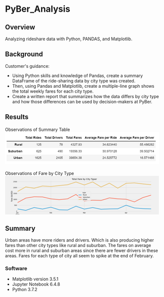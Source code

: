# PyBer_Analysis

## Overview

Analyzing rideshare data with Python, PANDAS, and Matplotlib.

## Background 
Customer's guidance:

* Using Python skills and knowledge of Pandas, create a summary DataFrame of the ride-sharing data by city type was created. 
* Then, using Pandas and Matplotlib, create a multiple-line graph shows the total weekly fares for each city type. 
* Create a written report that summarizes how the data differs by city type and how those differences can be used by decision-makers at PyBer.


## Results

#### 
Observations of Summary Table
![fares_by_city_type_summary_table](./Resources/Pyber_ride_summary_df.png)

#### 
Observations of Fare by City Type
![fares_by_city_type](./Analysis/Fare_Summary_Plot.png)


## Summary

Urban areas have more riders and drivers. Which is also producing higher fares than other city types like rural and suburban. The fares on average cost more in rural and suburban areas since there are fewer drivers in these areas. Fares for each type of city all seem to spike at the end of February.


### Software
* Matplotlib version 3.5.1
* Jupyter Notebook 6.4.8
* Python 3.7.2
